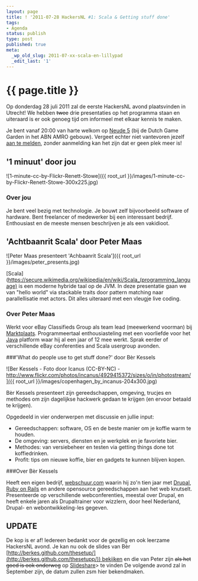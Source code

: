 ```yaml
---
layout: page
title: ! '2011-07-28 HackersNL #1: Scala & Getting stuff done'
tags:
- Agenda
status: publish
type: post
published: true
meta:
  _wp_old_slug: 2011-07-xx-scala-en-lillypad
  _edit_last: '1'
---
```


# {{ page.title }}

Op donderdag 28 juli 2011 zal de eerste HackersNL avond plaatsvinden in Utrecht! We hebben <del>twee</del> drie presentaties op het programma staan en uiteraard is er ook genoeg tijd om informeel met elkaar kennis te maken.

Je bent vanaf 20:00 van harte welkom op <a title="Lokatie" href="{{ root_url }}/locatie.html">Neude 5</a> (bij de Dutch Game Garden in het ABN AMRO gebouw). Vergeet echter niet vantevoren jezelf <a title="Reserveren" href="{{ root_url }}/aanmelden.html">aan te melden</a>, zonder aanmelding kan het zijn dat er geen plek meer is!

## '1 minuut' door jou

![1-minute-cc-by-Flickr-Renett-Stowe]({{ root_url }}/images/1-minute-cc-by-Flickr-Renett-Stowe-300x225.jpg)

### Over jou

Je bent veel bezig met technologie. Je bouwt zelf bijvoorbeeld software of hardware. Bent freelancer of medewerker bij een interessant bedrijf. Enthousiast en de meeste mensen beschrijven je als een vakidioot.

## 'Achtbaanrit Scala' door Peter Maas
![Peter Maas presenteert 'Achbaanrit Scala']({{ root_url }}/images/peter_presents.jpg)

[Scala](https://secure.wikimedia.org/wikipedia/en/wiki/Scala_(programming_language) is een moderne hybride taal op de JVM. In deze presentatie gaan we van "hello world" via stackable traits door pattern matching naar parallellisatie met actors. Dit alles uiteraard met een vleugje live coding.

### Over Peter Maas

Werkt voor eBay Classifieds Group als team lead (meewerkend voorman) bij <a href="http://marktplaats.nl">Marktplaats</a>. Programmeertaal enthousiasteling met een voorliefde voor het <a href="https://secure.wikimedia.org/wikipedia/en/wiki/Java_(software_platform)">Java</a> platform waar hij al een jaar of 12 mee werkt. Sprak eerder of verschillende eBay conferenties and Scala usergroup avonden.

###'What do people use to get stuff done?' door Bèr Kessels

![Ber Kessels - Foto door Icanus (CC-BY-NC) - http://www.flickr.com/photos/incanus/4929415372/sizes/o/in/photostream/]({{ root_url }}/images/copenhagen_by_incanus-204x300.jpg)

Bèr Kessels presenteert zijn gereedschappen, omgeving, trucjes en methodes om zijn dagelijkse hackwerk gedaan te krijgen (en ervoor betaald te krijgen).

Opgedeeld in vier onderwerpen met discussie en jullie input:

- Gereedschappen: software, OS en de beste manier om je koffie warm te houden.
- De omgeving: servers, diensten en je werkplek en je favoriete bier.
- Methodes: van versiebeheer en testen via getting things done tot koffiedrinken.
- Profit: tips om nieuwe koffie, bier en gadgets te kunnen blijven kopen.

###Over Bèr Kessels

Heeft een eigen bedrijf, [webschuur.com](http://webschuur.com) waarin hij zo'n tien jaar met [Drupal](http://drupal.org), [Ruby on Rails](http://rubyonrails.org) en andere opensource gereedschappen aan het web knutselt. Presenteerde op verschillende webconferenties, meestal over Drupal, en heeft enkele jaren als Drupaltrainer voor wizzlern, door heel Nederland, Drupal- en webontwikkeling-les gegeven.

## UPDATE

De kop is er af! Iedereen bedankt voor de gezellig en ook leerzame HackersNL avond. Je kan nu ook de slides van Bèr 
[http://berkes.github.com/thesetup/](http://berkes.github.com/thesetupp/)) bekijken en die van Peter zijn 
<del>als het goed is ook onderweg</del> op [Slideshare](http://www.slideshare.net/p3t0r/introduction-to-scala-for-hackersnl-gathering)>
te vinden De volgende avond zal in September zijn, de datum zullen zsm hier bekendmaken.
